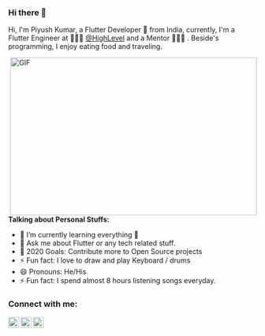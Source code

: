 ### Hi there 👋

Hi, I'm Piyush Kumar, a Flutter Developer 🚀 from India, currently, I'm a Flutter Engineer at 🙍🏽‍♂️ [@HighLevel](https://www.gohighlevel.com/) and a Mentor 👨🏽‍💼 . Beside's programming, I enjoy eating food and traveling.

  <img align="right" alt="GIF" src="https://github.com/abhisheknaiidu/abhisheknaiidu/blob/master/code.gif?raw=true" width="500" height="320" />
  
**Talking about Personal Stuffs:**

- 🌱 I’m currently learning everything 🤣
- 💬 Ask me about Flutter or any tech related stuff.
- 🥅 2020 Goals: Contribute more to Open Source projects
- ⚡ Fun fact: I love to draw and play Keyboard / drums
- 😄 Pronouns: He/His
- ⚡ Fun fact: I spend almost 8 hours listening songs everyday.


### Connect with me:

[<img align="left" alt="codeSTACKr | Twitter" width="22px" src="https://cdn.jsdelivr.net/npm/simple-icons@v3/icons/twitter.svg" />][twitter]
[<img align="left" alt="codeSTACKr | LinkedIn" width="22px" src="https://cdn.jsdelivr.net/npm/simple-icons@v3/icons/linkedin.svg" />][linkedin]
[<img align="left" alt="codeSTACKr | Instagram" width="22px" src="https://cdn.jsdelivr.net/npm/simple-icons@v3/icons/instagram.svg" />][instagram]

<br />


[twitter]: https://twitter.com/Piyush12295
[instagram]: https://instagram.com/awsumstic
[linkedin]: https://linkedin.com/in/piyush-kumar-0843b514b
